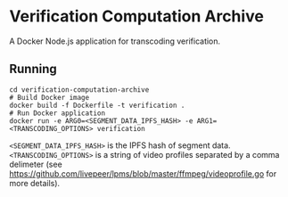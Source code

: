 # Verification Computation Archive

A Docker Node.js application for transcoding verification.

## Running

```
cd verification-computation-archive
# Build Docker image
docker build -f Dockerfile -t verification .
# Run Docker application
docker run -e ARG0=<SEGMENT_DATA_IPFS_HASH> -e ARG1=<TRANSCODING_OPTIONS> verification
```

`<SEGMENT_DATA_IPFS_HASH>` is the IPFS hash of segment data. `<TRANSCODING_OPTIONS>` is a string of video profiles separated by a comma delimeter (see https://github.com/livepeer/lpms/blob/master/ffmpeg/videoprofile.go for more details).
